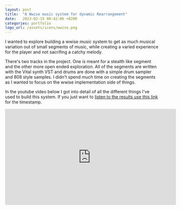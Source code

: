 ```yaml
---
layout: post
title:  "A Wwise music system for dynamic Rearrangement"
date:   2023-02-15 00:42:06 +0200
categories: portfolio
logo_url: /assets/icons/wwise.png
---
```

I wanted to explore building a wwise music system to get as much musical variation out of small segments of music, while creating a varied experience for the player and not sacrifing a catchy melody. 

There's two tracks in the project. One is meant for a stealth like segment and the other more open ended exploration. All of the segments are written with the Vital synth VST and drums are done with a simple drum sampler and 808 style samples. I didn't spend much time on creating the segments as I wanted to focus on the wwise implementation side of things.  

In the youtube video below I got into detail of all the different things I've used to build this system. If you just want to [listen to the results use this link](https://youtu.be/u_IkYoL2vjg?t=793) for the timestamp.

<iframe width="560" height="315" src="https://www.youtube.com/embed/u_IkYoL2vjg" title="YouTube video player" frameborder="0" allow="accelerometer; autoplay; clipboard-write; encrypted-media; gyroscope; picture-in-picture; web-share" allowfullscreen></iframe>